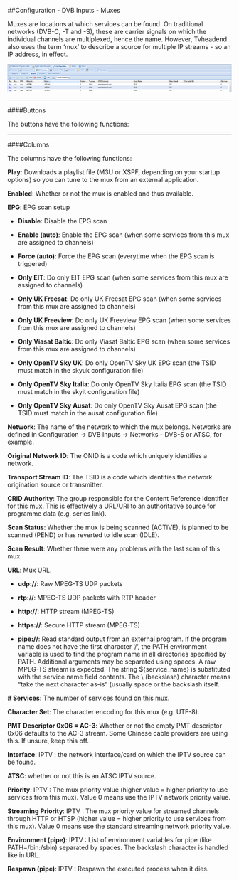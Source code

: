 ##Configuration - DVB Inputs - Muxes

Muxes are locations at which services can be found. On traditional
networks (DVB-C, -T and -S), these are carrier signals on which the
individual channels are multiplexed, hence the name. However, Tvheadend
also uses the term ‘mux’ to describe a source for multiple IP streams -
so an IP address, in effect.

!['Muxes' Tab Screenshot](docresources/configdvbmux.png)

---

####Buttons

The buttons have the following functions:

---

####Columns

The columns have the following functions:

**Play**:
Downloads a playlist file (M3U or XSPF, depending on your startup
options) so you can tune to the mux from an external application.

**Enabled**:
Whether or not the mux is enabled and thus available.

**EPG**:
EPG scan setup

  * **Disable**:
  Disable the EPG scan

  * **Enable (auto)**:
  Enable the EPG scan (when some services from this mux are assigned to
channels)

  * **Force (auto)**:
  Force the EPG scan (everytime when the EPG scan is triggered)

  * **Only EIT**:
  Do only EIT EPG scan (when some services from this mux are assigned to
channels)

  * **Only UK Freesat**:
  Do only UK Freesat EPG scan (when some services from this mux are
assigned to channels)

  * **Only UK Freeview**:
  Do only UK Freeview EPG scan (when some services from this mux are
assigned to channels)

  * **Only Viasat Baltic**:
  Do only Viasat Baltic EPG scan (when some services from this mux are
assigned to channels)

  * **Only OpenTV Sky UK**:
  Do only OpenTV Sky UK EPG scan (the TSID must match in the skyuk
configuration file)

  * **Only OpenTV Sky Italia**:
  Do only OpenTV Sky Italia EPG scan (the TSID must match in the skyit
configuration file)

  * **Only OpenTV Sky Ausat**:
  Do only OpenTV Sky Ausat EPG scan (the TSID must match in the ausat
configuration file)

**Network**:
The name of the network to which the mux belongs. Networks are defined
in Configuration -\> DVB Inputs -\> Networks - DVB-S or ATSC, for
example.

**Original Network ID**:
The ONID is a code which uniquely identifies a network.

**Transport Stream ID**:
The TSID is a code which identifies the network origination source or
transmitter.

**CRID Authority**:
The group responsible for the Content Reference Identifier for this mux. This is effectively a URL/URI to an authoritative source for programme
data (e.g. series link).

**Scan Status**:
Whether the mux is being scanned (ACTIVE), is planned to be scanned
(PEND) or has reverted to idle scan (IDLE).

**Scan Result**:
Whether there were any problems with the last scan of this mux.

**URL**:
Mux URL.

* **udp://**:
  Raw MPEG-TS UDP packets

* **rtp://**:
  MPEG-TS UDP packets with RTP header

* **http://**:
  HTTP stream (MPEG-TS)

* **https://**:
  Secure HTTP stream (MPEG-TS)

* **pipe://**:
  Read standard output from an external program. If the program name does
not have the first character ‘/’, the PATH environment variable is used
to find the program name in all directories specified by PATH.
Additional arguments may be separated using spaces. A raw MPEG-TS stream
is expected. The string \${service\_name} is substituted with the
service name field contents. The \\ (backslash) character means “take
the next character as-is” (usually space or the backslash itself.

**\# Services**:
The number of services found on this mux.

**Character Set**:
The character encoding for this mux (e.g. UTF-8).

**PMT Descriptor 0x06 = AC-3**:
Whether or not the empty PMT descriptor 0x06 defaults to the AC-3
stream. Some Chinese cable providers are using this. If unsure, keep
this off.

**Interface**:
IPTV : the network interface/card on which the IPTV source can be found.

**ATSC**:
whether or not this is an ATSC IPTV source.

**Priority**:
IPTV : The mux priority value (higher value = higher priority to use
services from this mux). Value 0 means use the IPTV network priority
value.

**Streaming Priority**:
IPTV : The mux priority value for streamed channels through HTTP or HTSP
(higher value = higher priority to use services from this mux). Value 0
means use the standard streaming network priority value.

**Environment (pipe)**:
IPTV : List of environment variables for pipe (like PATH=/bin:/sbin)
separated by spaces. The backslash character is handled like in URL.

**Respawn (pipe)**:
IPTV : Respawn the executed process when it dies.
